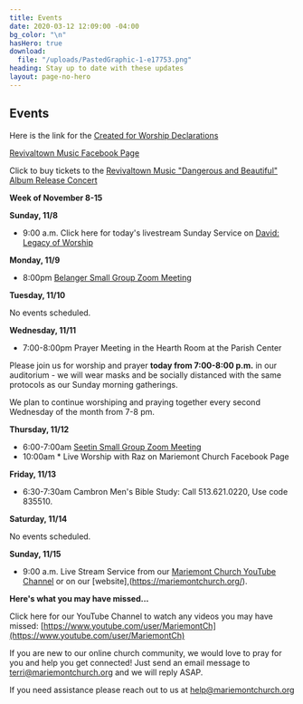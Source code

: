 ```yaml
---
title: Events
date: 2020-03-12 12:09:00 -04:00
bg_color: "\n"
hasHero: true
download:
  file: "/uploads/PastedGraphic-1-e17753.png"
heading: Stay up to date with these updates
layout: page-no-hero
---
```


## Events

Here is the link for the [Created for Worship Declarations](https://drive.google.com/file/d/1ldbfAXjwh75cKzWlN307i_xHWjrI1vje/view?usp=sharing)

[Revivaltown Music Facebook Page](https://www.facebook.com/Revivaltown-Music-2008659255901002)

Click to buy tickets to the [Revivaltown Music "Dangerous and Beautiful" Album Release Concert](https://www.eventbrite.com/e/revivaltown-music-album-release-concert-tickets-126366392281?aff=ebdssbdestsearch)

**Week of November 8-15**

**Sunday, 11/8**

* 9:00 a.m. Click here for today's livestream Sunday Service on [David: Legacy of Worship
](https://youtu.be/EQUzL9FvX1A)

**Monday, 11/9**

* 8:00pm [Belanger Small Group Zoom Meeting ](https://us04web.zoom.us/j/5657171238)

**Tuesday, 11/10**

No events scheduled.

**Wednesday, 11/11**

* 7:00-8:00pm Prayer Meeting in the Hearth Room at the Parish Center

Please join us for worship and prayer ****today** from 7:00-8:00 p.m.** in our auditorium - we will wear masks and be socially distanced with the same protocols as our Sunday morning gatherings.  

We plan to continue worshiping and praying together every second Wednesday of the month from 7-8 pm.

**Thursday, 11/12**

* 6:00-7:00am [Seetin Small Group Zoom Meeting](https://zoom.us/j/390610405pwd=cy9wQkRFZm1wSG1RSk1yM0VjZW42Zz09)
* 10:00am * Live Worship with Raz on Mariemont Church Facebook Page

**Friday, 11/13**

* 6:30-7:30am Cambron Men's Bible Study: Call 513.621.0220, Use code 835510.

**Saturday, 11/14**

No events scheduled.

**Sunday, 11/15**

* 9:00 a.m. Live Stream Service from our [Mariemont Church YouTube Channel](https://www.youtube.com/c/MariemontChurch/videos) or on our [website],(https://mariemontchurch.org/).


**Here's what you may have missed...**

Click here for our YouTube Channel to watch any videos you may have missed:
[https://www.youtube.com/user/MariemontCh](https://www.youtube.com/user/MariemontCh)

If you are new to our online church community, we would love to pray for you and help you get connected! Just send an email message to [terri@mariemontchurch.org](http://terri@mariemontchurch.org) and we will reply ASAP.

If you need assistance please reach out to us at [help@mariemontchurch.org](http://help@mariemontchurch.org)

